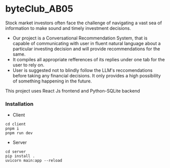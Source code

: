 # byteClub_AB05
Stock market investors often face the challenge
of navigating a vast sea of information to make sound and timely
investment decisions. 
- Our project is a Conversational Recommendation System, that is capable of
communicating with user in fluent natural language about a particular
investing decision and will provide recommendations for the same. 
- It compiles all appropriate refferences of its replies under one tab for the user to rely on.
- User is suggested not to blindly follow the LLM's reccomendations before taking any financial decisions.
  It only provides a high possibility of something happening in the future.



This project uses React Js frontend and Python-SQLite backend

### Installation
- Client
```
cd client
pnpm i
pnpm run dev
```
- Server
```
cd server
pip install .
uvicorn main:app --reload
```

